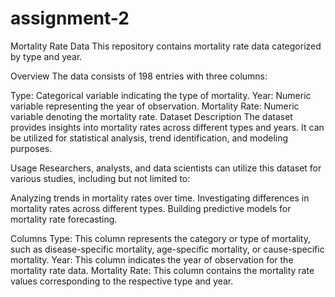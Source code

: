 # assignment-2





Mortality Rate Data
This repository contains mortality rate data categorized by type and year.

Overview
The data consists of 198 entries with three columns:

Type: Categorical variable indicating the type of mortality.
Year: Numeric variable representing the year of observation.
Mortality Rate: Numeric variable denoting the mortality rate.
Dataset Description
The dataset provides insights into mortality rates across different types and years. It can be utilized for statistical analysis, trend identification, and modeling purposes.

Usage
Researchers, analysts, and data scientists can utilize this dataset for various studies, including but not limited to:

Analyzing trends in mortality rates over time.
Investigating differences in mortality rates across different types.
Building predictive models for mortality rate forecasting.

Columns
Type: This column represents the category or type of mortality, such as disease-specific mortality, age-specific mortality, or cause-specific mortality.
Year: This column indicates the year of observation for the mortality rate data.
Mortality Rate: This column contains the mortality rate values corresponding to the respective type and year.
